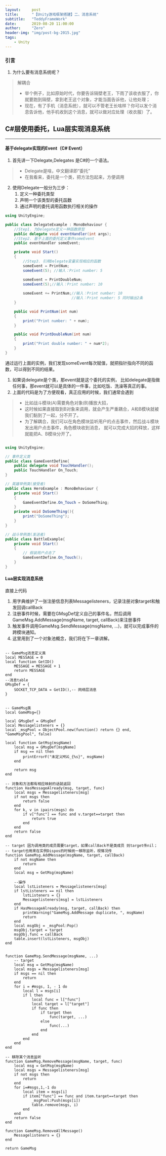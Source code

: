 ```yaml
---
layout:     post
title:      "【Unity游戏框架搭建】二、消息系统"
subtitle:   "TeddyFrameWork"
date:       2019-08-20 11:00:00
author:     "Zero"
header-img: "img/post-bg-2015.jpg"
tags:
    - Unity
---
```


### 引言
1. 为什么要有消息系统呢？
> 解耦合
>- 举个例子，比如原始时代，你要告诉隔壁老王，下雨了该收衣服了，你就要跑到隔壁，拿到老王这个对象，才能当面告诉他，让他处理；
>- 现在，有了手机（消息系统），就可以不管老王长啥样？你可以发个消息告诉他，他手机收到这个消息，就可以做对应处理（收衣服）了。 


## C#层使用委托，Lua层实现消息系统

---

#### 基于delegate实现的Event（C# Event）

1. 首先讲一下Delegate,Delegates 是C#的一个语法。
>- Delegate是啥，中文翻译即“委托”
>- 在我看来，委托是一个类，把方法包起来，方便调用

2. 使用Delegate一般分为三步：
    1. 定义一种委托类型 
    1. 声明一个该类型的委托函数
    1. 通过声明的委托调用函数执行相关的操作
```C#
using UnityEngine;

public class DelegateExample : MonoBehaviour {
    //Step1. 为Delegate定义一种函数原型
    public delegate void eventHandler(int args);
    //Step2. 基于上面的委托定义事件someEvent
    public eventHandler someEvent;

    private void Start()
    {
        //Step3. 引用Delegate变量实现相应的函数
        someEvent = PrintNum;
        someEvent(5); //输入：Print number: 5

        someEvent = PrintDoubleNum;
        someEvent(5);//输入：Print number: 10
        
        someEvent += PrintNum;//输入：Print number: 10
                              //输入：Print number: 5 同时输出2条
    }

    public void PrintNum(int num)
    {
        print("Print number: " + num);
    }

    public void PrintDoubleNum(int num)
    {
        print("Print double number: " + num*2);
    }
}
```
通过运行上面的实例，我们发现someEvent每次赋值，就把指针指向不同的函数，可以得到不同的结果。
1. 如果说delegate是个类，那event就是这个委托的实例，
    比如delegate是指做任何事，那event就可以是具体的一件事，比如吃饭、洗澡等真正的事。
2. 上面的代码是为了方便观看，真正应用的时候，我们通常会遇到
>- 比如战斗模块(A)需要角色对象(B)播放大招，
>- 这时候如果直接取到B对象来调用，就会产生严重耦合，A和B模块就被我们黏到了一起，分不开了。
>- 为了解耦合，我们可以在角色模块监听用户的点击事件，然后战斗模块发出用户点击事件，角色模块收到消息，
就可以完成大招的释放，这样就能把A、B模块分开了。
```C#

using UnityEngine;

// 事件定义类
public class GameEventDefine{
    public delegate void TouchHandler();
    public TouchHandler On_Touch;
}

// 英雄举例类(接受者)
public class HeroExample : MonoBehaviour {
    private void Start()
    {
        GameEventDefine.On_Touch = DoSomeThing;
    }
    private void DoSomeThing(){
        print("DoSomeThing");
    }
}

// 战斗举例类(发送者)
public class BattleExample{
    private void Start()
    {
        // 假装用户点击了
        GameEventDefine.On_Touch();
    }
}

```

#### Lua层实现消息系统
直接上代码

1. 用字典维护了一张注册信息列表Messagelisteners，记录注册对象target和触发回调callBack
2. 注册事件时候，需要在GMsgDef定义自己的事件名，然后调用GameMsg.AddMessage(msgName, target, callBack)来注册事件
3. 触发事件调用GameMsg.SendMessage(msgName, ...)，就可以完成事件的跨模块通知。
4. 这里用到了一个对象池概念，我们将在下一章讲解。
```

-- GameMsg消息定义类
local MESSAGE = 0
local function GetID()
    MESSAGE = MESSAGE + 1
    return MESSAGE
end
--消息table
GMsgDef = {
    SOCKET_TCP_DATA = GetID(),-- 网络层消息
}


-- GameMsg类
local GameMsg={}

local GMsgDef = GMsgDef
local Messagelisteners = {}
local _msgPool = ObjectPool.new(function() return {} end, "GameMsgPool", false)

local function GetMsg(msgName)
    local msg = GMsgDef[msgName]
    if msg == nil then
        printErrorF("未定义MSG_{%s}", msgName)
    end

    return msg
end

-- 对象和方法都有相应映射的话就返回
function HasMessageAlready(msg, target, func)
    local msgs = Messagelisteners[msg]
    if not msgs then
        return false
    end
    for k, v in ipairs(msgs) do
        if v["func"] == func and v.target==target then
            return true
        end
    end
    return false
end

-- target 因为调用类的成员需要target，如果callBack不是类成员 则target传nil；
-- target也用来在实例Dispos的时候统一移除监听，视情况传
function GameMsg.AddMessage(msgName, target, callBack)
    if not msgName then
        return
    end
    local msg = GetMsg(msgName)

    --操作
    local lstListeners = Messagelisteners[msg]
    if lstListeners == nil then
        lstListeners = {}
        Messagelisteners[msg] = lstListeners
    end
    if HasMessageAlready(msg, target, callBack) then
        printWarning("GameMsg.AddMessage duplicate, ", msgName)
        return
    end
    local msgObj = _msgPool:Pop()
    msgObj.target = target
    msgObj.func = callBack
    table.insert(lstListeners, msgObj)
end


function GameMsg.SendMessage(msgName, ...)
    -- target
    local msg = GetMsg(msgName)
    local msgs = Messagelisteners[msg]
    if msgs == nil then
        return
    end
    for i = #msgs, 1, - 1 do
        local l = msgs[i]
        if l then
            local func = l["func"]
            local target = l["target"]
            if func then
                if target then
                    func(target, ...)
                else
                    func(...)
                end
            end
        end
    end
end

-- 移除某个消息监听
function GameMsg.RemoveMessage(msgName, target, func)
    local msg = GetMsg(msgName)
    local msgs = Messagelisteners[msg]
    if not msgs then
        return
    end
    for i=#msgs,1,-1 do
        local item = msgs[i]
        if item["func"] == func and item.target==target then
            _msgPool:Push(msgs[i])
            table.remove(msgs, i)
        end
    end
    return false
end

function GameMsg.RemoveAllMessage()
    Messagelisteners = {}
end

return GameMsg

```